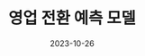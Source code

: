 ---
title: 영업 전환 예측 모델
date: 2023-10-26
tags:
  - sales-marketing
  - data-analysis
summary: 고객 행동 데이터를 기반으로 영업 전환 가능성을 예측
---